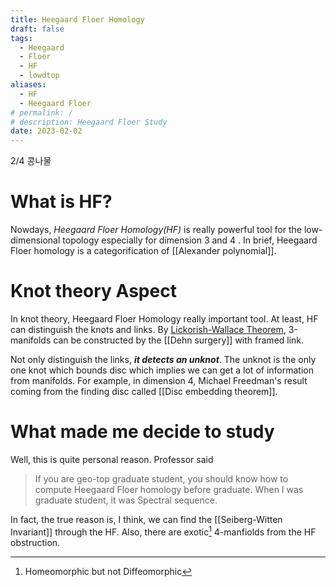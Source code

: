 ```yaml
---
title: Heegaard Floer Homology
draft: false
tags:
  - Heegaard
  - Floer
  - HF
  - lowdtop
aliases:
  - HF
  - Heegaard Floer
# permalink: /
# description: Heegaard Floer Study
date: 2023-02-02
---
```

 2/4 콩나물
 
# What is HF?
Nowdays, *Heegaard Floer Homology(HF)* is really powerful tool for the low-dimensional topology especially for dimension 3 and 4 . In brief, Heegaard Floer homology is a categorification of [[Alexander polynomial]]. 

# Knot theory Aspect
In knot theory, Heegaard Floer Homology  really important tool. At least, HF can distinguish the knots and links. By [Lickorish-Wallace Theorem](https://en.wikipedia.org/wiki/Lickorish%E2%80%93Wallace_theorem), 3-manifolds can be constructed by the [[Dehn surgery]] with framed link.

Not only distinguish the links, ***it detects an unknot***. The unknot is the only one knot which bounds disc which implies we can get a lot of information from manifolds. For example, in dimension 4, Michael Freedman's result coming from the finding disc called [[Disc embedding theorem]].

# What made me decide to study
Well, this is quite personal reason. Professor said 
>If you are geo-top graduate student, you should know how to compute Heegaard Floer homology before graduate. When I was graduate student, it was Spectral sequence. 

In fact, the true reason is, I think, we can find the [[Seiberg-Witten Invariant]]  through the HF. Also, there are exotic[^1] 4-manfiolds from the HF obstruction. 


[^1]: Homeomorphic but not Diffeomorphic
